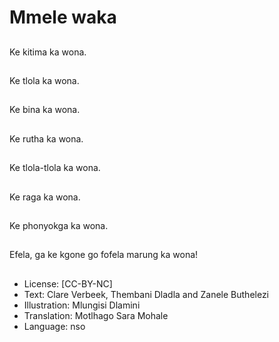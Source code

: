 # Mmele waka

##
Ke kitima ka wona.

##
Ke tlola ka wona.

##
Ke bina ka wona.

##
Ke rutha ka wona.

##
Ke tlola-tlola ka wona.

##
Ke raga ka wona.

##
Ke phonyokga ka wona.

##
Efela, ga ke kgone go
fofela marung ka wona!

##
* License: [CC-BY-NC]
* Text: Clare Verbeek, Thembani Dladla and Zanele Buthelezi
* Illustration: Mlungisi Dlamini
* Translation: Motlhago Sara Mohale
* Language: nso
